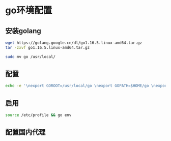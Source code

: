 # go环境配置



## 安装golang

```sh
wget https://golang.google.cn/dl/go1.16.5.linux-amd64.tar.gz
tar -zxvf go1.16.5.linux-amd64.tar.gz

sudo mv go /usr/local/
```



## 配置

```sh
echo -e '\nexport GOROOT=/usr/local/go \nexport GOPATH=$HOME/go \nexport GOBIN=$GOPATH/bin \nexport PATH=$GOPATH:$GOBIN:$GOROOT/BIN:$PATH' >> /etc/profile
```



## 启用

```sh
source /etc/profile && go env
```



## 配置国内代理

